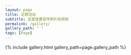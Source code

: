 ```yaml
---
layout: page
title: 近期活动
subtitle: 这里放置宣传照片和视频
permalink: /gallery/
gallery_path: " "
tags: [Page]
---
```



{% include gallery.html gallery_path=page.gallery_path %}

